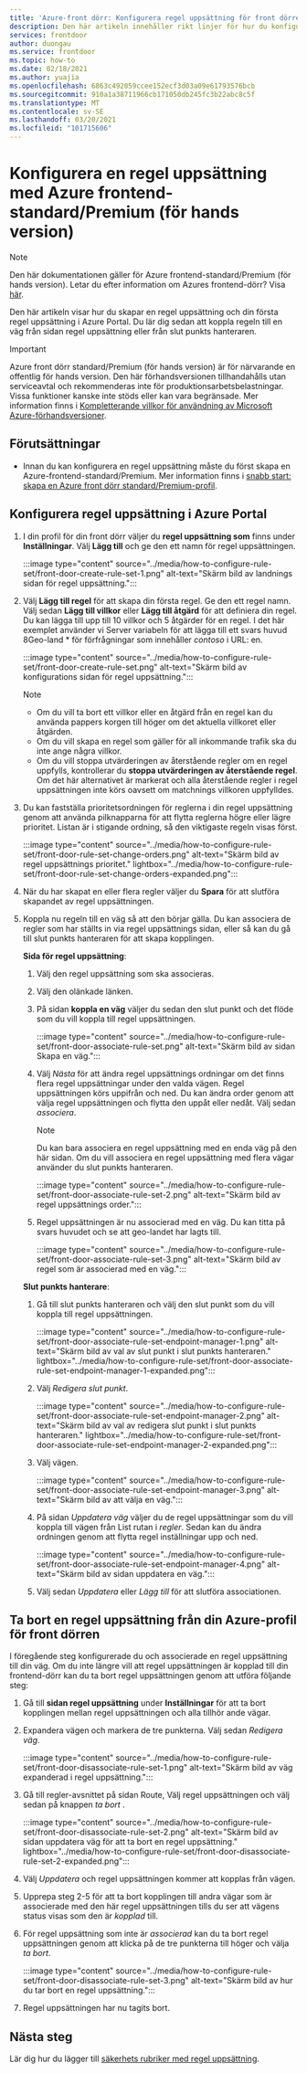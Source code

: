 ```yaml
---
title: 'Azure-front dörr: Konfigurera regel uppsättning för front dörren'
description: Den här artikeln innehåller rikt linjer för hur du konfigurerar en regel uppsättning.
services: frontdoor
author: duongau
ms.service: frontdoor
ms.topic: how-to
ms.date: 02/18/2021
ms.author: yuajia
ms.openlocfilehash: 6863c492059ccee152ecf3d03a09e61793576bcb
ms.sourcegitcommit: 910a1a38711966cb171050db245fc3b22abc8c5f
ms.translationtype: MT
ms.contentlocale: sv-SE
ms.lasthandoff: 03/20/2021
ms.locfileid: "101715606"
---
```

# <a name="configure-a-rule-set-with-azure-front-door-standardpremium-preview"></a>Konfigurera en regel uppsättning med Azure frontend-standard/Premium (för hands version)

> [!Note]
> Den här dokumentationen gäller för Azure frontend-standard/Premium (för hands version). Letar du efter information om Azures frontend-dörr? Visa [här](../front-door-overview.md).

Den här artikeln visar hur du skapar en regel uppsättning och din första regel uppsättning i Azure Portal. Du lär dig sedan att koppla regeln till en väg från sidan regel uppsättning eller från slut punkts hanteraren.

> [!IMPORTANT]
> Azure front dörr standard/Premium (för hands version) är för närvarande en offentlig för hands version.
> Den här förhandsversionen tillhandahålls utan serviceavtal och rekommenderas inte för produktionsarbetsbelastningar. Vissa funktioner kanske inte stöds eller kan vara begränsade.
> Mer information finns i [Kompletterande villkor för användning av Microsoft Azure-förhandsversioner](https://azure.microsoft.com/support/legal/preview-supplemental-terms/).

## <a name="prerequisites"></a>Förutsättningar

* Innan du kan konfigurera en regel uppsättning måste du först skapa en Azure-frontend-standard/Premium. Mer information finns i [snabb start: skapa en Azure front dörr standard/Premium-profil](create-front-door-portal.md).

## <a name="configure-rule-set-in-azure-portal"></a>Konfigurera regel uppsättning i Azure Portal

1. I din profil för din front dörr väljer du **regel uppsättning som** finns under **Inställningar**. Välj **Lägg till** och ge den ett namn för regel uppsättningen.

   :::image type="content" source="../media/how-to-configure-rule-set/front-door-create-rule-set-1.png" alt-text="Skärm bild av landnings sidan för regel uppsättning.":::
    
1. Välj **Lägg till regel** för att skapa din första regel. Ge den ett regel namn. Välj sedan **Lägg till villkor** eller **Lägg till åtgärd** för att definiera din regel. Du kan lägga till upp till 10 villkor och 5 åtgärder för en regel. I det här exemplet använder vi Server variabeln för att lägga till ett svars huvud 8Geo-land * för förfrågningar som innehåller *contoso* i URL: en.

   :::image type="content" source="../media/how-to-configure-rule-set/front-door-create-rule-set.png" alt-text="Skärm bild av konfigurations sidan för regel uppsättning.":::
    
    > [!NOTE]
    > * Om du vill ta bort ett villkor eller en åtgärd från en regel kan du använda pappers korgen till höger om det aktuella villkoret eller åtgärden.
    > * Om du vill skapa en regel som gäller för all inkommande trafik ska du inte ange några villkor.
    > * Om du vill stoppa utvärderingen av återstående regler om en regel uppfylls, kontrollerar du **stoppa utvärderingen av återstående regel**. Om det här alternativet är markerat och alla återstående regler i regel uppsättningen inte körs oavsett om matchnings villkoren uppfylldes.  

1. Du kan fastställa prioritetsordningen för reglerna i din regel uppsättning genom att använda pilknapparna för att flytta reglerna högre eller lägre prioritet. Listan är i stigande ordning, så den viktigaste regeln visas först.

   :::image type="content" source="../media/how-to-configure-rule-set/front-door-rule-set-change-orders.png" alt-text="Skärm bild av regel uppsättnings prioritet." lightbox="../media/how-to-configure-rule-set/front-door-rule-set-change-orders-expanded.png":::

1. När du har skapat en eller flera regler väljer du **Spara** för att slutföra skapandet av regel uppsättningen.

1. Koppla nu regeln till en väg så att den börjar gälla. Du kan associera de regler som har ställts in via regel uppsättnings sidan, eller så kan du gå till slut punkts hanteraren för att skapa kopplingen.
 
    **Sida för regel uppsättning**: 
    
    1. Välj den regel uppsättning som ska associeras.
    
    1. Välj den  olänkade länken.
     

    1. På sidan **koppla en väg** väljer du sedan den slut punkt och det flöde som du vill koppla till regel uppsättningen. 
    
        :::image type="content" source="../media/how-to-configure-rule-set/front-door-associate-rule-set.png" alt-text="Skärm bild av sidan Skapa en väg.":::    
        
    1. Välj *Nästa* för att ändra regel uppsättnings ordningar om det finns flera regel uppsättningar under den valda vägen. Regel uppsättningen körs uppifrån och ned. Du kan ändra order genom att välja regel uppsättningen och flytta den uppåt eller nedåt. Välj sedan *associera*.
    
        > [!Note]
        > Du kan bara associera en regel uppsättning med en enda väg på den här sidan. Om du vill associera en regel uppsättning med flera vägar använder du slut punkts hanteraren.
    
        :::image type="content" source="../media/how-to-configure-rule-set/front-door-associate-rule-set-2.png" alt-text="Skärm bild av regel uppsättnings order.":::
    
    1. Regel uppsättningen är nu associerad med en väg. Du kan titta på svars huvudet och se att geo-landet har lagts till.
    
        :::image type="content" source="../media/how-to-configure-rule-set/front-door-associate-rule-set-3.png" alt-text="Skärm bild av regel som är associerad med en väg.":::

   **Slut punkts hanterare**: 
    
    1. Gå till slut punkts hanteraren och välj den slut punkt som du vill koppla till regel uppsättningen.
    
        :::image type="content" source="../media/how-to-configure-rule-set/front-door-associate-rule-set-endpoint-manager-1.png" alt-text="Skärm bild av val av slut punkt i slut punkts hanteraren." lightbox="../media/how-to-configure-rule-set/front-door-associate-rule-set-endpoint-manager-1-expanded.png":::

    1. Välj *Redigera slut punkt*.  
    
        :::image type="content" source="../media/how-to-configure-rule-set/front-door-associate-rule-set-endpoint-manager-2.png" alt-text="Skärm bild av val av redigera slut punkt i slut punkts hanteraren." lightbox="../media/how-to-configure-rule-set/front-door-associate-rule-set-endpoint-manager-2-expanded.png":::

    1. Välj vägen. 
    
         :::image type="content" source="../media/how-to-configure-rule-set/front-door-associate-rule-set-endpoint-manager-3.png" alt-text="Skärm bild av att välja en väg.":::
    
    1. På sidan *Uppdatera väg* väljer du de regel uppsättningar som du vill koppla till vägen från List rutan i *regler*. Sedan kan du ändra ordningen genom att flytta regel inställningar upp och ned. 
    
        :::image type="content" source="../media/how-to-configure-rule-set/front-door-associate-rule-set-endpoint-manager-4.png" alt-text="Skärm bild av sidan uppdatera en väg.":::
    
    1. Välj sedan *Uppdatera* eller *Lägg till* för att slutföra associationen.

## <a name="delete-a-rule-set-from-your-azure-front-door-profile"></a>Ta bort en regel uppsättning från din Azure-profil för front dörren

I föregående steg konfigurerade du och associerade en regel uppsättning till din väg. Om du inte längre vill att regel uppsättningen är kopplad till din frontend-dörr kan du ta bort regel uppsättningen genom att utföra följande steg:

1. Gå till **sidan regel uppsättning** under **Inställningar** för att ta bort kopplingen mellan regel uppsättningen och alla tillhör ande vägar.

1. Expandera vägen och markera de tre punkterna. Välj sedan *Redigera väg*.

   :::image type="content" source="../media/how-to-configure-rule-set/front-door-disassociate-rule-set-1.png" alt-text="Skärm bild av väg expanderad i regel uppsättning.":::

1. Gå till regler-avsnittet på sidan Route, Välj regel uppsättningen och välj sedan på knappen *ta bort* . 

   :::image type="content" source="../media/how-to-configure-rule-set/front-door-disassociate-rule-set-2.png" alt-text="Skärm bild av sidan uppdatera väg för att ta bort en regel uppsättning." lightbox="../media/how-to-configure-rule-set/front-door-disassociate-rule-set-2-expanded.png":::

1. Välj *Uppdatera* och regel uppsättningen kommer att kopplas från vägen.

1. Upprepa steg 2-5 för att ta bort kopplingen till andra vägar som är associerade med den här regel uppsättningen tills du ser att vägens status visas som den är *kopplad* till.

1. För regel uppsättning som inte är *associerad* kan du ta bort regel uppsättningen genom att klicka på de tre punkterna till höger och välja *ta bort*. 

   :::image type="content" source="../media/how-to-configure-rule-set/front-door-disassociate-rule-set-3.png" alt-text="Skärm bild av hur du tar bort en regel uppsättning.":::

1. Regel uppsättningen har nu tagits bort.

## <a name="next-steps"></a>Nästa steg

Lär dig hur du lägger till [säkerhets rubriker med regel uppsättning](how-to-add-security-headers.md).
